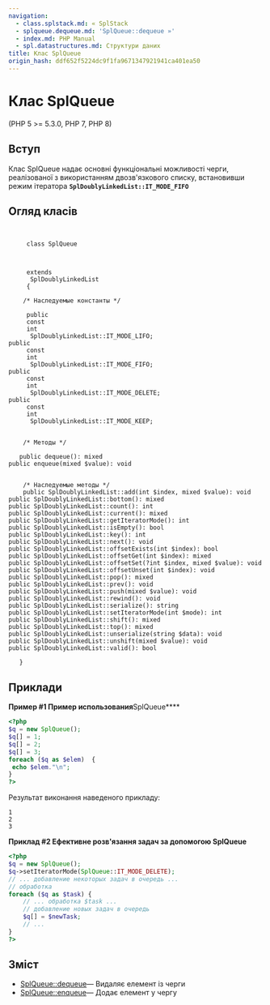 ```yaml
---
navigation:
  - class.splstack.md: « SplStack
  - splqueue.dequeue.md: 'SplQueue::dequeue »'
  - index.md: PHP Manual
  - spl.datastructures.md: Структури даних
title: Клас SplQueue
origin_hash: ddf652f5224dc9f1fa9671347921941ca401ea50
---
```

# Клас SplQueue

(PHP 5 >= 5.3.0, PHP 7, PHP 8)

## Вступ

Клас SplQueue надає основні функціональні можливості черги, реалізованої з використанням двозв'язкового списку, встановивши режим ітератора **`SplDoublyLinkedList::IT_MODE_FIFO`**

## Огляд класів

```classsynopsis

    
     class SplQueue
    

    
     extends
      SplDoublyLinkedList
     {

    /* Наследуемые константы */
    
     public
     const
     int
      SplDoublyLinkedList::IT_MODE_LIFO;
public
     const
     int
      SplDoublyLinkedList::IT_MODE_FIFO;
public
     const
     int
      SplDoublyLinkedList::IT_MODE_DELETE;
public
     const
     int
      SplDoublyLinkedList::IT_MODE_KEEP;


    /* Методы */
    
   public dequeue(): mixed
public enqueue(mixed $value): void


    /* Наследуемые методы */
    public SplDoublyLinkedList::add(int $index, mixed $value): void
public SplDoublyLinkedList::bottom(): mixed
public SplDoublyLinkedList::count(): int
public SplDoublyLinkedList::current(): mixed
public SplDoublyLinkedList::getIteratorMode(): int
public SplDoublyLinkedList::isEmpty(): bool
public SplDoublyLinkedList::key(): int
public SplDoublyLinkedList::next(): void
public SplDoublyLinkedList::offsetExists(int $index): bool
public SplDoublyLinkedList::offsetGet(int $index): mixed
public SplDoublyLinkedList::offsetSet(?int $index, mixed $value): void
public SplDoublyLinkedList::offsetUnset(int $index): void
public SplDoublyLinkedList::pop(): mixed
public SplDoublyLinkedList::prev(): void
public SplDoublyLinkedList::push(mixed $value): void
public SplDoublyLinkedList::rewind(): void
public SplDoublyLinkedList::serialize(): string
public SplDoublyLinkedList::setIteratorMode(int $mode): int
public SplDoublyLinkedList::shift(): mixed
public SplDoublyLinkedList::top(): mixed
public SplDoublyLinkedList::unserialize(string $data): void
public SplDoublyLinkedList::unshift(mixed $value): void
public SplDoublyLinkedList::valid(): bool

   }
```

## Приклади

**Пример #1 Пример использования**SplQueue\*\*\*\*

```php
<?php
$q = new SplQueue();
$q[] = 1;
$q[] = 2;
$q[] = 3;
foreach ($q as $elem)  {
 echo $elem."\n";
}
?>
```

Результат виконання наведеного прикладу:

```
1
2
3
```

**Приклад #2 Ефективне розв'язання задач за допомогою **SplQueue****

```php
<?php
$q = new SplQueue();
$q->setIteratorMode(SplQueue::IT_MODE_DELETE);
// ... добавление некоторых задач в очередь ...
// обработка
foreach ($q as $task) {
    // ... обработка $task ...
    // добавление новых задач в очередь
    $q[] = $newTask;
    // ...
}
?>
```

## Зміст

-   [SplQueue::dequeue](splqueue.dequeue.md)— Видаляє елемент із черги
-   [SplQueue::enqueue](splqueue.enqueue.md)— Додає елемент у чергу
